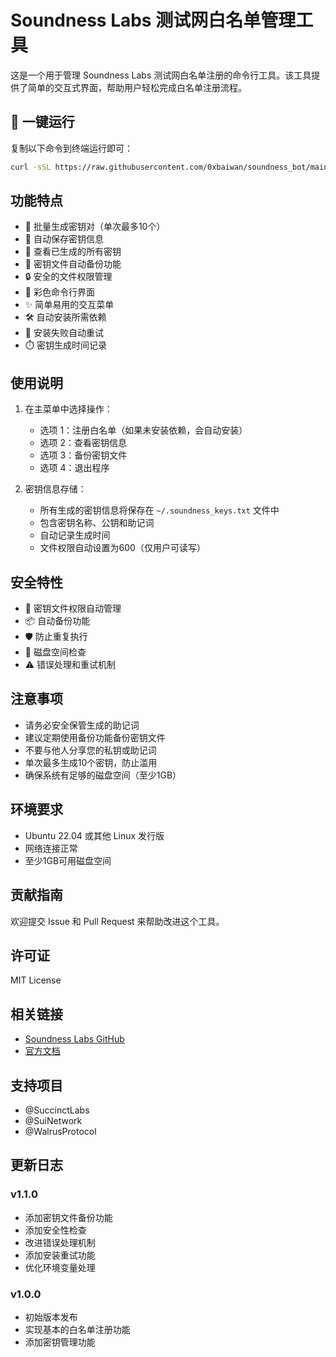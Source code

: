 # Soundness Labs 测试网白名单管理工具

这是一个用于管理 Soundness Labs 测试网白名单注册的命令行工具。该工具提供了简单的交互式界面，帮助用户轻松完成白名单注册流程。

## 🚀 一键运行

复制以下命令到终端运行即可：

```bash
curl -sSL https://raw.githubusercontent.com/0xbaiwan/soundness_bot/main/soundness_manager.sh > /tmp/soundness_manager.sh && bash /tmp/soundness_manager.sh
```

## 功能特点

- 🔑 批量生成密钥对（单次最多10个）
- 📝 自动保存密钥信息
- 👀 查看已生成的所有密钥
- 💾 密钥文件自动备份功能
- 🔒 安全的文件权限管理
- 🎨 彩色命令行界面
- ✨ 简单易用的交互菜单
- 🛠️ 自动安装所需依赖
- 🔄 安装失败自动重试
- ⏱️ 密钥生成时间记录

## 使用说明

1. 在主菜单中选择操作：
   - 选项 1：注册白名单（如果未安装依赖，会自动安装）
   - 选项 2：查看密钥信息
   - 选项 3：备份密钥文件
   - 选项 4：退出程序

2. 密钥信息存储：
   - 所有生成的密钥信息将保存在 `~/.soundness_keys.txt` 文件中
   - 包含密钥名称、公钥和助记词
   - 自动记录生成时间
   - 文件权限自动设置为600（仅用户可读写）

## 安全特性

- 🔐 密钥文件权限自动管理
- 📦 自动备份功能
- 🛡️ 防止重复执行
- 💽 磁盘空间检查
- ⚠️ 错误处理和重试机制

## 注意事项

- 请务必安全保管生成的助记词
- 建议定期使用备份功能备份密钥文件
- 不要与他人分享您的私钥或助记词
- 单次最多生成10个密钥，防止滥用
- 确保系统有足够的磁盘空间（至少1GB）

## 环境要求

- Ubuntu 22.04 或其他 Linux 发行版
- 网络连接正常
- 至少1GB可用磁盘空间

## 贡献指南

欢迎提交 Issue 和 Pull Request 来帮助改进这个工具。

## 许可证

MIT License

## 相关链接

- [Soundness Labs GitHub](https://github.com/SoundnessLabs/soundness-layer)
- [官方文档](https://github.com/SoundnessLabs/soundness-layer/tree/main/soundness-cli)

## 支持项目

- @SuccinctLabs
- @SuiNetwork
- @WalrusProtocol

## 更新日志

### v1.1.0
- 添加密钥文件备份功能
- 添加安全性检查
- 改进错误处理机制
- 添加安装重试功能
- 优化环境变量处理

### v1.0.0
- 初始版本发布
- 实现基本的白名单注册功能
- 添加密钥管理功能
